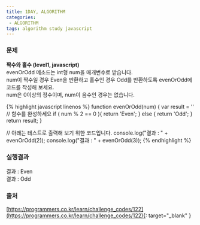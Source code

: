 ```yaml
---
title: 1DAY, ALGORITHM
categories:
 - ALGORITHM
tags: algorithm study javascript
---
```


### 문제
**짝수와 홀수 (level1, javascript)**<br />
evenOrOdd 메소드는 int형 num을 매개변수로 받습니다.<br />
num이 짝수일 경우 Even을 반환하고 홀수인 경우 Odd를 반환하도록 evenOrOdd에 코드를 작성해 보세요.<br />
num은 0이상의 정수이며, num이 음수인 경우는 없습니다.<br />

{% highlight javascript linenos %}
function evenOrOdd(num) {
  var result = ''
  // 함수를 완성하세요
  if ( num % 2 == 0 ){
    return 'Even';
  } else {
    return 'Odd';
  }
  return result;
}

// 아래는 테스트로 출력해 보기 위한 코드입니다.
console.log("결과 : " + evenOrOdd(2));
console.log("결과 : " + evenOrOdd(3));
{% endhighlight %}

### 실행결과
결과 : Even<br />
결과 : Odd

### 출처
[https://programmers.co.kr/learn/challenge_codes/122](https://programmers.co.kr/learn/challenge_codes/122){: target="_blank" }

